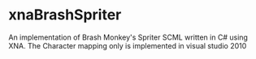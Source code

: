 xnaBrashSpriter
===============

An implementation of Brash Monkey's Spriter SCML written in C# using XNA.
The Character mapping only is implemented in visual studio 2010
